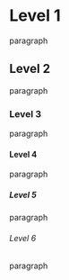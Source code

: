 # Level 1

paragraph

## Level 2

paragraph

### Level 3

paragraph

#### Level 4

paragraph

##### Level 5

paragraph

###### Level 6

paragraph
